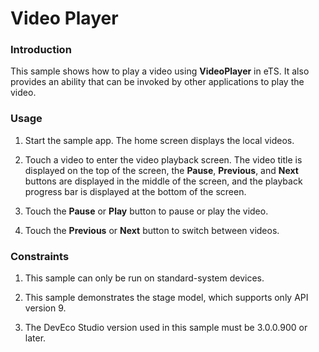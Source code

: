 # Video Player

### Introduction

This sample shows how to play a video using **VideoPlayer** in eTS. It also provides an ability that can be invoked by other applications to play the video.

### Usage

1. Start the sample app. The home screen displays the local videos.

2. Touch a video to enter the video playback screen. The video title is displayed on the top of the screen, the **Pause**, **Previous**, and **Next** buttons are displayed in the middle of the screen, and the playback progress bar is displayed at the bottom of the screen.

3. Touch the **Pause** or **Play** button to pause or play the video.

4. Touch the **Previous** or **Next** button to switch between videos.


### Constraints

1. This sample can only be run on standard-system devices.

2. This sample demonstrates the stage model, which supports only API version 9.

3. The DevEco Studio version used in this sample must be 3.0.0.900 or later.

